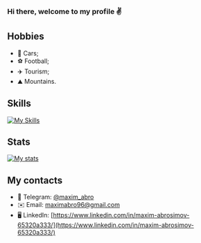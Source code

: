 ### Hi there, welcome to my profile ✌️

## Hobbies

- 🚗 Cars;
- ⚽️ Football;
- ✈️ Tourism;
- ⛰️ Mountains.

## Skills
[![My Skills](https://skillicons.dev/icons?i=js,ts,vue,nuxt,pinia,html,css,sass,webpack,express,mysql,express,vite,bash,bootstrap,tailwind,gulp,mongodb,nginx,git,postgres,docker)](https://skillicons.dev)

## Stats
[![My stats](https://www.codewars.com/users/schwarzer88/badges/large)](https://www.codewars.com/users/schwarzer88)

## My contacts
- 📱 Telegram: [@maxim_abro](https://t.me/maxim_abro)
- ✉️ Email: [maximabro96@gmail.com](mailto:maximabro96@gmail.com)
- 🖥️ LinkedIn: [https://www.linkedin.com/in/maxim-abrosimov-65320a333/](https://www.linkedin.com/in/maxim-abrosimov-65320a333/)
